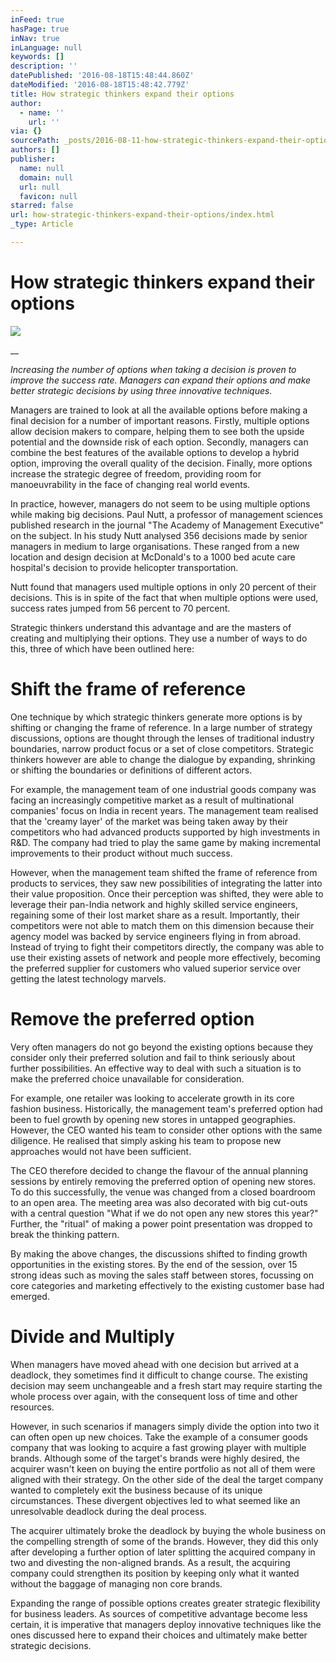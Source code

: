 ```yaml
---
inFeed: true
hasPage: true
inNav: true
inLanguage: null
keywords: []
description: ''
datePublished: '2016-08-18T15:48:44.860Z'
dateModified: '2016-08-18T15:48:42.779Z'
title: How strategic thinkers expand their options
author:
  - name: ''
    url: ''
via: {}
sourcePath: _posts/2016-08-11-how-strategic-thinkers-expand-their-options.md
authors: []
publisher:
  name: null
  domain: null
  url: null
  favicon: null
starred: false
url: how-strategic-thinkers-expand-their-options/index.html
_type: Article

---
```

# How strategic thinkers expand their options
![](https://the-grid-user-content.s3-us-west-2.amazonaws.com/c87cfb50-c88f-487b-a649-e83341e821e8.jpg)

__

_Increasing the number of options when taking a decision is proven to improve the success rate. Managers can expand their options and make better strategic decisions by using three innovative techniques._

Managers are trained to look at all the available options before making a final decision for a number of important reasons. Firstly, multiple options allow decision makers to compare, helping them to see both the upside potential and the downside risk of each option. Secondly, managers can combine the best features of the available options to develop a hybrid option, improving the overall quality of the decision. Finally, more options increase the strategic degree of freedom, providing room for manoeuvrability in the face of changing real world events.

In practice, however, managers do not seem to be using multiple options while making big decisions. Paul Nutt, a professor of management sciences published research in the journal "The Academy of Management Executive" on the subject. In his study Nutt analysed 356 decisions made by senior managers in medium to large organisations. These ranged from a new location and design decision at McDonald's to a 1000 bed acute care hospital's decision to provide helicopter transportation.

Nutt found that managers used multiple options in only 20 percent of their decisions. This is in spite of the fact that when multiple options were used, success rates jumped from 56 percent to 70 percent.

Strategic thinkers understand this advantage and are the masters of creating and multiplying their options. They use a number of ways to do this, three of which have been outlined here: 

# Shift the frame of reference

One technique by which strategic thinkers generate more options is by shifting or changing the frame of reference. In a large number of strategy discussions, options are thought through the lenses of traditional industry boundaries, narrow product focus or a set of close competitors. Strategic thinkers however are able to change the dialogue by expanding, shrinking or shifting the boundaries or definitions of different actors.

For example, the management team of one industrial goods company was facing an increasingly competitive market as a result of multinational companies' focus on India in recent years. The management team realised that the 'creamy layer' of the market was being taken away by their competitors who had advanced products supported by high investments in R&D. The company had tried to play the same game by making incremental improvements to their product without much success.

However, when the management team shifted the frame of reference from products to services, they saw new possibilities of integrating the latter into their value proposition. Once their perception was shifted, they were able to leverage their pan-India network and highly skilled service engineers, regaining some of their lost market share as a result. Importantly, their competitors were not able to match them on this dimension because their agency model was backed by service engineers flying in from abroad. Instead of trying to fight their competitors directly, the company was able to use their existing assets of network and people more effectively, becoming the preferred supplier for customers who valued superior service over getting the latest technology marvels.

# Remove the preferred option

Very often managers do not go beyond the existing options because they consider only their preferred solution and fail to think seriously about further possibilities. An effective way to deal with such a situation is to make the preferred choice unavailable for consideration.

For example, one retailer was looking to accelerate growth in its core fashion business. Historically, the management team's preferred option had been to fuel growth by opening new stores in untapped geographies. However, the CEO wanted his team to consider other options with the same diligence. He realised that simply asking his team to propose new approaches would not have been sufficient.

The CEO therefore decided to change the flavour of the annual planning sessions by entirely removing the preferred option of opening new stores. To do this successfully, the venue was changed from a closed boardroom to an open area. The meeting area was also decorated with big cut-outs with a central question "What if we do not open any new stores this year?" Further, the "ritual" of making a power point presentation was dropped to break the thinking pattern.

By making the above changes, the discussions shifted to finding growth opportunities in the existing stores. By the end of the session, over 15 strong ideas such as moving the sales staff between stores, focussing on core categories and marketing effectively to the existing customer base had emerged.

# Divide and Multiply

When managers have moved ahead with one decision but arrived at a deadlock, they sometimes find it difficult to change course. The existing decision may seem unchangeable and a fresh start may require starting the whole process over again, with the consequent loss of time and other resources.

However, in such scenarios if managers simply divide the option into two it can often open up new choices. Take the example of a consumer goods company that was looking to acquire a fast growing player with multiple brands. Although some of the target's brands were highly desired, the acquirer wasn't keen on buying the entire portfolio as not all of them were aligned with their strategy. On the other side of the deal the target company wanted to completely exit the business because of its unique circumstances. These divergent objectives led to what seemed like an unresolvable deadlock during the deal process.

The acquirer ultimately broke the deadlock by buying the whole business on the compelling strength of some of the brands. However, they did this only after developing a further option of later splitting the acquired company in two and divesting the non-aligned brands. As a result, the acquiring company could strengthen its position by keeping only what it wanted without the baggage of managing non core brands.

Expanding the range of possible options creates greater strategic flexibility for business leaders. As sources of competitive advantage become less certain, it is imperative that managers deploy innovative techniques like the ones discussed here to expand their choices and ultimately make better strategic decisions.